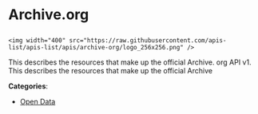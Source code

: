 # Archive.org<p align="center">
    <img width="400" src="https://raw.githubusercontent.com/apis-list/apis-list/apis/archive-org/logo_256x256.png" />
</p>

This describes the resources that make up the official Archive. org API v1.  This describes the resources that make up the official Archive

**Categories**:

- [Open Data](https://github/apis-list/apis-list#open-data)





